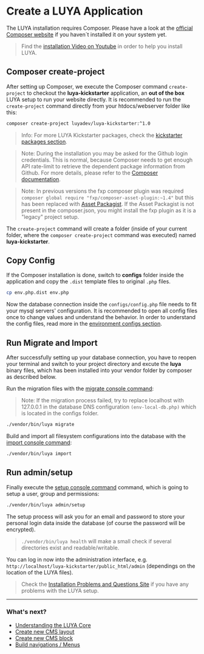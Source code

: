 # Create a LUYA Application

The LUYA installation requires Composer. Please have a look at the [official Composer website](https://getcomposer.org/doc/00-intro.md#installation-linux-unix-osx) if you haven´t installed it on your system yet.

> Find the [installation Video on Youtube](https://www.youtube.com/watch?v=Ybq878PMe_U) in order to help you install LUYA.

## Composer create-project

After setting up Composer, we execute the Composer command `create-project` to checkout the **luya-kickstarter** application, an **out of the box** LUYA setup to run your website directly. It is recommended to run the `create-project` command directly from your htdocs/webserver folder like this:

```sh
composer create-project luyadev/luya-kickstarter:^1.0
```

> Info: For more LUYA Kickstarter packages, check the [kickstarter packages section](https://luya.io/packages).

> Note: During the installation you may be asked for the Github login credentials. This is normal, because Composer needs to get enough API rate-limit to retrieve the dependent package information from Github. For more details, please refer to the [Composer documentation](https://getcomposer.org/doc/articles/troubleshooting.md#api-rate-limit-and-oauth-tokens).

> Note: In previous versions the fxp composer plugin was required `composer global require "fxp/composer-asset-plugin:~1.4"` but this has been replaced with [Asset Packagist](https://asset-packagist.org). If the Asset Packagist is not present in the composer.json, you might install the fxp plugin as it is a "legacy" project setup.

The `create-project` command will create a folder (inside of your current folder, where the `composer create-project` command was executed) named **luya-kickstarter**. 

## Copy Config

If the Composer installation is done, switch to **configs** folder inside the application and copy the `.dist` template files to original `.php` files.

```sh
cp env.php.dist env.php
```

Now the database connection inside the `configs/config.php` file needs to fit your mysql servers' configuration. It is recommended to open all config files once to change values and understand the behavior. In order to understand the config files, read more in the [environment configs section](install-environments.md).

## Run Migrate and Import

After successfully setting up your database connection, you have to reopen your terminal and switch to your project directory and excute the **luya** binary files, which has been installed into your vendor folder by composer as described below.

Run the migration files with the [migrate console command](luya-console.md):

> Note: If the migration process failed, try to replace localhost with 127.0.0.1 in the database DNS configuration `(env-local-db.php)` which is located in the  configs folder.

```sh
./vendor/bin/luya migrate
```

Build and import all filesystem configurations into the database with the [import console command](luya-console.md):

```sh
./vendor/bin/luya import
```

## Run admin/setup

Finally execute the [setup console command](luya-console.md) command, which is going to setup a user, group and permissions:

```sh
./vendor/bin/luya admin/setup
```

The setup process will ask you for an email and password to store your personal login data inside the database (of course the password will be encrypted).

> `./vendor/bin/luya health` will make a small check if several directories exist and readable/writable.

You can log in now into the administration interface, e.g. `http://localhost/luya-kickstarter/public_html/admin` (dependings on the location of the LUYA files).

> Check the [Installation Problems and Questions Site](install-problems.md) if you have any problems with the LUYA setup.

---

### What's next?

+ [Understanding the LUYA Core](concept-core.md)
+ [Create new CMS layout](app-cmslayouts.md)
+ [Create new CMS block](app-blocks.md)
+ [Build navigations / Menus](app-menu.md)
